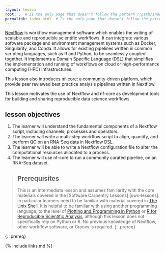 ```yaml
---
layout: lesson
root: .  # Is the only page that doesn't follow the pattern /:path/index.html
permalink: index.html  # Is the only page that doesn't follow the pattern /:path/index.html
---
```



[Nextflow](https://www.nextflow.io/) is workflow management software which
enables the writing of scalable and reproducible scientific workflows. It
can integrate various software package and environment management systems
such as Docker, Singularity, and Conda. It allows for existing pipelines
written in common scripting languages, such as R and Python, to
be seamlessly coupled together. It implements a Domain Specific Language
(DSL) that simplifies the implementation and running of workflows on
cloud or high-performance computing (HPC) infrastructures.

This lesson also introduces [nf-core](https://nf-co.re/): a
community-driven platform, which provide peer reviewed
best practice analysis pipelines written in Nextflow.

This lesson motivates the use of Nextflow and nf-core as development tools
for building and sharing reproducible data science workflows.

## lesson objectives

1. The learner will understand the fundamental components of a Nextflow
script, including channels, processes and operators.
1. The learner will write a multi-step workflow script to align, quantify, and perform QC on an RNA-Seq data in Nextflow DSL.
1. The learner will be able to write a Nextflow configuration file to alter the computational resources allocated to a process.
1. The learner will use nf-core to run a community curated pipeline, on an RNA-Seq dataset.


> ## Prerequisites
>
> This is an intermediate lesson and assumes familiarity with the core materials covered in the
> [Software Carpentry Lessons] [swc-lessons]. In particular learners need to be familiar with
> material covered in [The Unix Shell](http://swcarpentry.github.io/shell-novice).
> It is helpful to be familiar with using another programming language, to the level of
> [Plotting and Programming in Python](http://swcarpentry.github.io/python-novice-gapminder) or
> [R for Reproducible Scientific Analysis](http://swcarpentry.github.io/r-novice-gapminder),
> although this lesson does not specifically rely on Python or R.
> No previous knowledge of Nextflow, other workflow software, or Groovy is required.
{: .prereq}


{: .prereq}

{% include links.md %}

